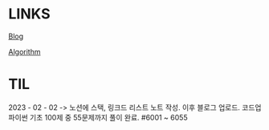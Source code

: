 # LINKS
[Blog](https://kukurubbing.tistory.com)

[Algorithm](https://github.com/mangji12/algorithm)

# TIL 

2023 - 02 - 02 -> 노션에 스택, 링크드 리스트 노트 작성. 이후 블로그 업로드. 코드업 파이썬 기초 100제 중 55문제까지 풀이 완료. #6001 ~ 6055

